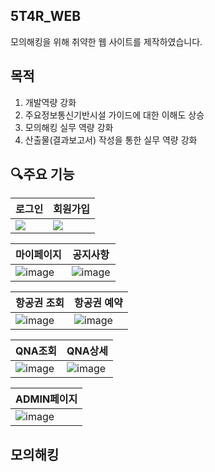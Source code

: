 ## 5T4R_WEB
모의해킹을 위해 취약한 웹 사이트를 제작하였습니다.

## 목적
1. 개발역량 강화
2. 주요정보통신기반시설 가이드에 대한 이해도 상승
3. 모의해킹 실무 역량 강화
4. 산출물(결과보고서) 작성을 통한 실무 역량 강화

## 🔍주요 기능

| 로그인 | 회원가입 |
|--------|----------|
| ![](https://github.com/wjdgus06/5T4R_WEB/assets/63927229/a4676910-3bbc-4744-862e-1c0844f8a794) | ![](https://github.com/wjdgus06/5T4R_WEB/assets/63927229/a2d60138-25e8-4361-b7dc-75941e989447) |


| 마이페이지 | 공지사항 |
|------------|----------|
|![image](https://github.com/wjdgus06/5T4R_WEB/assets/63927229/bb389ab8-01a3-484d-9fb8-358a37ec062f) | ![image](https://github.com/wjdgus06/5T4R_WEB/assets/63927229/6093a94d-1f90-4333-8648-d0e7c2f72a27) |


|항공권 조회| 항공권 예약|
|----------|------------|
| ![image](https://github.com/wjdgus06/5T4R_WEB/assets/63927229/20bb2ee6-488b-4fac-bece-044358e5dcc2) | ![image](https://github.com/wjdgus06/5T4R_WEB/assets/63927229/993c7080-ca63-4ab2-b4bc-6c71efcbb20d) |



|QNA조회|QNA상세|
|-------|-------|
| ![image](https://github.com/wjdgus06/5T4R_WEB/assets/63927229/f8b561a8-d985-42c2-8811-349a2f9281de) | ![image](https://github.com/wjdgus06/5T4R_WEB/assets/63927229/1b124700-7798-4b86-8a99-12cc1fa34c65)

|ADMIN페이지|
|-----------|
| ![image](https://github.com/wjdgus06/5T4R_WEB/assets/63927229/7aa98276-8bea-4d41-9b36-28ea8b44953c) |

## 모의해킹
